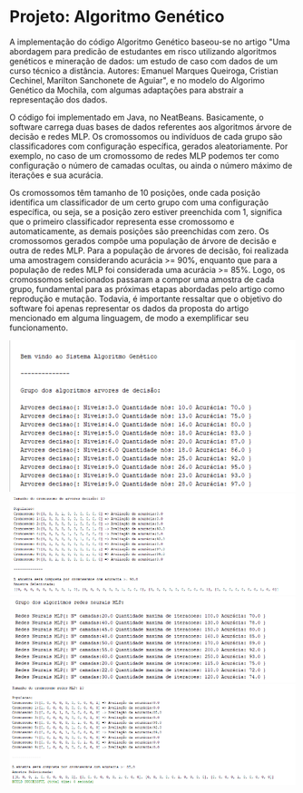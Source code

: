 <html>
  <h1>Projeto: Algoritmo Genético</h1>
  <p>A implementação do código Algoritmo Genético baseou-se no artigo "Uma abordagem para predicão de estudantes em risco
  utilizando algoritmos genéticos e mineração de dados: um estudo de caso com dados de um curso técnico a distância.
  Autores: Emanuel Marques Queiroga, Cristian Cechinel, Marilton Sanchonete de Aguiar", e no modelo do Algorimo Genético da Mochila, com algumas
  adaptações para abstrair a representação dos dados.</p> 
  <p>O código foi implementado em Java, no NeatBeans. Basicamente, o software carrega duas bases de dados referentes aos algoritmos árvore de decisão e redes MLP. 
  Os cromossomos ou indivíduos de cada grupo são classificadores com configuração específica, gerados aleatoriamente. Por exemplo, no caso de um cromossomo de
    redes MLP podemos ter como configuração o número de camadas ocultas, ou ainda o número máximo de iterações e sua acurácia. </p>
   <p>Os cromossomos têm tamanho de 10 posições, onde cada
    posição identifica um classificador de um certo grupo com uma configuração específica, ou seja, se a posição zero estiver preenchida com 1, significa que o primeiro classificador
    representa esse cromossomo e automaticamente, as demais posições são preenchidas com zero. Os cromossomos gerados compõe
  uma população de árvore de decisão e outra de redes MLP. Para a população de árvores de decisão, foi realizada uma amostragem considerando acurácia >= 90%, enquanto
  que para a população de redes MLP foi considerada uma acurácia >= 85%. Logo, os cromossomos selecionados passaram a compor uma amostra de cada grupo, fundamental para as
  próximas etapas abordadas pelo artigo como reprodução e mutação. Todavia, é importante ressaltar que o objetivo do software foi apenas representar os dados da proposta do artigo mencionado em alguma linguagem, 
    de modo a exemplificar seu funcionamento.</p> 
    <img src="https://github.com/sanderpiva/algoritmo_genetico/blob/main/1.png" alt="Foto 1">
    <img src="https://github.com/sanderpiva/algoritmo_genetico/blob/main/2.png" alt="Foto 2">
    <img src="https://github.com/sanderpiva/algoritmo_genetico/blob/main/3.png" alt="Foto 3">
    <img src="https://github.com/sanderpiva/algoritmo_genetico/blob/main/4.png" alt="Foto 4">
    
</html>
